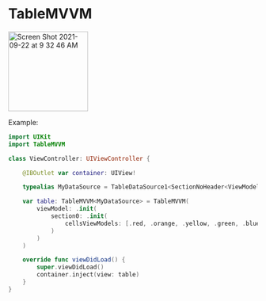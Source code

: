 # TableMVVM

<img width="161" alt="Screen Shot 2021-09-22 at 9 32 46 AM" src="https://user-images.githubusercontent.com/4231144/134384591-8f5181e7-9b73-41c5-92cb-387243a1eae2.png">


Example: 

```swift
import UIKit
import TableMVVM

class ViewController: UIViewController {

    @IBOutlet var container: UIView!

    typealias MyDataSource = TableDataSource1<SectionNoHeader<ViewModelCell<ColorView>>>

    var table: TableMVVM<MyDataSource> = TableMVVM(
        viewModel: .init(
            section0: .init(
                cellsViewModels: [.red, .orange, .yellow, .green, .blue, .purple]
            )
        )
    )

    override func viewDidLoad() {
        super.viewDidLoad()
        container.inject(view: table)
    }
}

```
